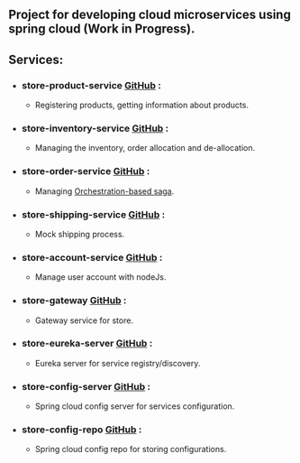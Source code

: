 ## Project for developing cloud microservices using spring cloud (Work in Progress).

## Services:

* ### store-product-service [GitHub](https://github.com/ayoubzoubeidi/store-product-service) :
    * Registering products, getting information about products.
* ### store-inventory-service [GitHub](https://github.com/ayoubzoubeidi/store-inventory-service) :
    * Managing the inventory, order allocation and de-allocation.
* ### store-order-service [GitHub](https://github.com/ayoubzoubeidi/store-order-service) :
    * Managing [Orchestration-based saga](https://microservices.io/patterns/data/saga.html).
* ### store-shipping-service [GitHub](https://github.com/ayoubzoubeidi/store-shipping-service) :
    * Mock shipping process.
* ### store-account-service [GitHub](https://github.com/ayoubzoubeidi/store-account-service) :
    * Manage user account with nodeJs.
* ### store-gateway [GitHub](https://github.com/ayoubzoubeidi/store-gateway) :
    * Gateway service for store.
* ### store-eureka-server [GitHub](https://github.com/ayoubzoubeidi/store-eureka-server) :
    * Eureka server for service registry/discovery.
* ### store-config-server [GitHub](https://github.com/ayoubzoubeidi/store-config-server) :
    * Spring cloud config server for services configuration.
* ### store-config-repo [GitHub](https://github.com/ayoubzoubeidi/store-config-repo) :
    * Spring cloud config repo for storing configurations.
